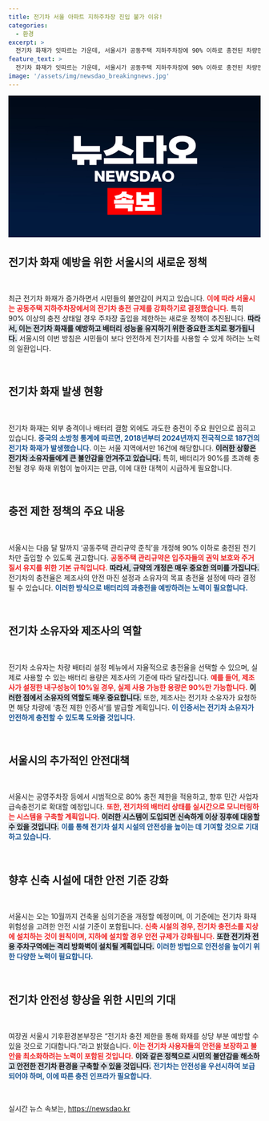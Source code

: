 ```yaml
---
title: 전기차 서울 아파트 지하주차장 진입 불가 이유!
categories:
  - 환경
excerpt: >
  전기차 화재가 잇따르는 가운데, 서울시가 공동주택 지하주차장에 90% 이하로 충전된 차량만 출입하도록 제한하는 정책을 추진합니다. 화재 예방과 배터리 성능 유지를 위해 설정된 이 조치는 시민 불안을 덜어줄 것으로 기대됩니다.
feature_text: >
  전기차 화재가 잇따르는 가운데, 서울시가 공동주택 지하주차장에 90% 이하로 충전된 차량만 출입하도록 제한하는 정책을 추진합니다. 화재 예방과 배터리 성능 유지를 위해 설정된 이 조치는 시민 불안을 덜어줄 것으로 기대됩니다.
image: '/assets/img/newsdao_breakingnews.jpg'
---
```


<p><img src="/assets/img/newsdao_breakingnews.jpg" alt="flaretime 속보" /></p>

<h2 data-ke-size="size26">전기차 화재 예방을 위한 서울시의 새로운 정책</h2>

<p data-ke-size="size16">&nbsp;</p>

<p>최근 전기차 화재가 증가하면서 시민들의 불안감이 커지고 있습니다. <b><span style="color: #ee2323;">이에 따라 서울시는 공동주택 지하주차장에서의 전기차 충전 규제를 강화하기로 결정했습니다.</span></b> 특히 90% 이상의 충전 상태일 경우 주차장 출입을 제한하는 새로운 정책이 추진됩니다. <b><span style="background-color: #21538527;">따라서, 이는 전기차 화재를 예방하고 배터리 성능을 유지하기 위한 중요한 조치로 평가됩니다.</span></b> 서울시의 이번 방침은 시민들이 보다 안전하게 전기차를 사용할 수 있게 하려는 노력의 일환입니다. </p>

<p data-ke-size="size16">&nbsp;</p>

<h2 data-ke-size="size26">전기차 화재 발생 현황</h2>

<p data-ke-size="size16">&nbsp;</p>

<p>전기차 화재는 외부 충격이나 배터리 결함 외에도 과도한 충전이 주요 원인으로 꼽히고 있습니다. <b><span style="color: #1a5490;">중국의 소방청 통계에 따르면, 2018년부터 2024년까지 전국적으로 187건의 전기차 화재가 발생했습니다.</span></b> 이는  서울 지역에서만 16건에 해당합니다. <b><span style="background-color: #21538527;">이러한 상황은 전기차 소유자들에게 큰 불안감을 안겨주고 있습니다.</span></b> 특히, 배터리가 90%를 초과해 충전될 경우 화재 위험이 높아지는 만큼, 이에 대한 대책이 시급하게 필요합니다. </p>

<p data-ke-size="size16">&nbsp;</p>

<h2 data-ke-size="size26">충전 제한 정책의 주요 내용</h2>

<p data-ke-size="size16">&nbsp;</p>

<p>서울시는 다음 달 말까지 ‘공동주택 관리규약 준칙’을 개정해 90% 이하로 충전된 전기차만 출입할 수 있도록 권고합니다. <b><span style="color: #ee2323;">공동주택 관리규약은 입주자들의 권익 보호와 주거 질서 유지를 위한 기본 규칙입니다.</span></b> <b><span style="background-color: #21538527;">따라서, 규약의 개정은 매우 중요한 의미를 가집니다.</span></b> 전기차의 충전율은 제조사의 안전 마진 설정과 소유자의 목표 충전율 설정에 따라 결정될 수 있습니다. <b><span style="color: #1a5490;">이러한 방식으로 배터리의 과충전을 예방하려는 노력이 필요합니다.</span></b> </p>

<p data-ke-size="size16">&nbsp;</p>

<h2 data-ke-size="size26">전기차 소유자와 제조사의 역할</h2>

<p data-ke-size="size16">&nbsp;</p>

<p>전기차 소유자는 차량 배터리 설정 메뉴에서 자율적으로 충전율을 선택할 수 있으며, 실제로 사용할 수 있는 배터리 용량은 제조사의 기준에 따라 달라집니다. <b><span style="color: #ee2323;">예를 들어, 제조사가 설정한 내구성능이 10%일 경우, 실제 사용 가능한 용량은 90%만 가능합니다.</span></b> <b><span style="background-color: #21538527;">이러한 점에서 소유자의 역할도 매우 중요합니다.</span></b> 또한, 제조사는 전기차 소유자가 요청하면 해당 차량에 ‘충전 제한 인증서’를 발급할 계획입니다. <b><span style="color: #1a5490;">이 인증서는 전기차 소유자가 안전하게 충전할 수 있도록 도와줄 것입니다.</span></b> </p>

<p data-ke-size="size16">&nbsp;</p>

<h2 data-ke-size="size26">서울시의 추가적인 안전대책</h2>

<p data-ke-size="size16">&nbsp;</p>

<p>서울시는 공영주차장 등에서 시범적으로 80% 충전 제한을 적용하고, 향후 민간 사업자 급속충전기로 확대할 예정입니다. <b><span style="color: #ee2323;">또한, 전기차의 배터리 상태를 실시간으로 모니터링하는 시스템을 구축할 계획입니다.</span></b> <b><span style="background-color: #21538527;">이러한 시스템이 도입되면 신속하게 이상 징후에 대응할 수 있을 것입니다.</span></b> <b><span style="color: #1a5490;">이를 통해 전기차 설치 시설의 안전성을 높이는 데 기여할 것으로 기대하고 있습니다.</span></b> </p>

<p data-ke-size="size16">&nbsp;</p>

<h2 data-ke-size="size26">향후 신축 시설에 대한 안전 기준 강화</h2>

<p data-ke-size="size16">&nbsp;</p>

<p>서울시는 오는 10월까지 건축물 심의기준을 개정할 예정이며, 이 기준에는 전기차 화재 위험성을 고려한 안전 시설 기준이 포함됩니다. <b><span style="color: #ee2323;">신축 시설의 경우, 전기차 충전소를 지상에 설치하는 것이 원칙이며, 지하에 설치할 경우 안전 규제가 강화됩니다.</span></b> <b><span style="background-color: #21538527;">또한 전기차 전용 주차구역에는 격리 방화벽이 설치될 계획입니다.</span></b> <b><span style="color: #1a5490;">이러한 방법으로 안전성을 높이기 위한 다양한 노력이 필요합니다.</span></b> </p>

<p data-ke-size="size16">&nbsp;</p>

<h2 data-ke-size="size26">전기차 안전성 향상을 위한 시민의 기대</h2>

<p data-ke-size="size16">&nbsp;</p>

<p>여장권 서울시 기후환경본부장은 “전기차 충전 제한을 통해 화재를 상당 부분 예방할 수 있을 것으로 기대합니다.”라고 밝혔습니다. <b><span style="color: #ee2323;">이는 전기차 사용자들의 안전을 보장하고 불안을 최소화하려는 노력이 포함된 것입니다.</span></b> <b><span style="background-color: #21538527;">이와 같은 정책으로 시민의 불안감을 해소하고 안전한 전기차 환경을 구축할 수 있을 것입니다.</span></b> <b><span style="color: #1a5490;">전기차는 안전성을 우선시하여 보급되어야 하며, 이에 따른 충전 인프라가 필요합니다.</span></b> </p>

<p data-ke-size="size16">&nbsp;</p>
실시간 뉴스 속보는, <a href="https://newsdao.kr" rel="dofollow">https://newsdao.kr</a>


